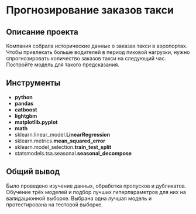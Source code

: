 # Прогнозирование заказов такси

## Описание проекта

Компания собрала исторические данные о заказах такси в аэропортах. Чтобы привлекать больше водителей в период пиковой нагрузки, нужно спрогнозировать количество заказов такси на следующий час. Постройте модель для такого предсказания.



## Инструменты

- **python**
- **pandas**
- **catboost**
- **lightgbm**
- **matplotlib.pyplot**
- **math**
- sklearn.linear_model.**LinearRegression**
- sklearn.metrics.**mean_squared_error**
- sklearn.model_selection.**train_test_split**
- statsmodels.tsa.seasonal.**seasonal_decompose**

## Общий вывод

Было проведено изучение данных, обработка пропусков и дубликатов. Обучение трёх моделей и подбор лучших гиперпараметров для них на валидационной выборке. Выбрана одна лучшая модель и протестирована на тестовой выборке.
